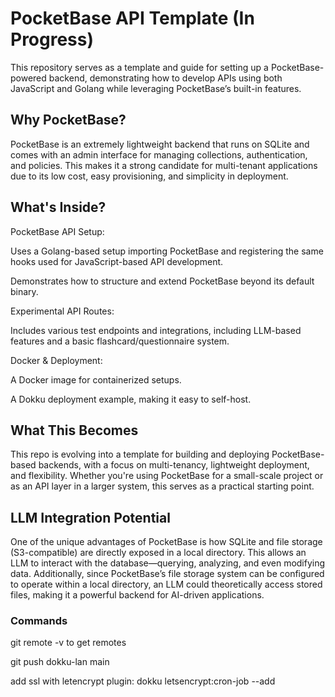 # PocketBase API Template (In Progress)
This repository serves as a template and guide for setting up a PocketBase-powered backend, demonstrating how to develop APIs using both JavaScript and Golang while leveraging PocketBase’s built-in features.

## Why PocketBase?
PocketBase is an extremely lightweight backend that runs on SQLite and comes with an admin interface for managing collections, authentication, and policies. This makes it a strong candidate for multi-tenant applications due to its low cost, easy provisioning, and simplicity in deployment.

## What's Inside?
PocketBase API Setup:

Uses a Golang-based setup importing PocketBase and registering the same hooks used for JavaScript-based API development.

Demonstrates how to structure and extend PocketBase beyond its default binary.

Experimental API Routes:

Includes various test endpoints and integrations, including LLM-based features and a basic flashcard/questionnaire system.

Docker & Deployment:

A Docker image for containerized setups.

A Dokku deployment example, making it easy to self-host.

## What This Becomes
This repo is evolving into a template for building and deploying PocketBase-based backends, with a focus on multi-tenancy, lightweight deployment, and flexibility. Whether you're using PocketBase for a small-scale project or as an API layer in a larger system, this serves as a practical starting point.

## LLM Integration Potential
One of the unique advantages of PocketBase is how SQLite and file storage (S3-compatible) are directly exposed in a local directory. This allows an LLM to interact with the database—querying, analyzing, and even modifying data. Additionally, since PocketBase’s file storage system can be configured to operate within a local directory, an LLM could theoretically access stored files, making it a powerful backend for AI-driven applications.

### Commands

git remote -v to get remotes

git push dokku-lan main

add ssl with letencrypt plugin: dokku letsencrypt:cron-job --add